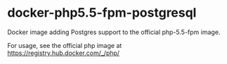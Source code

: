 # docker-php5.5-fpm-postgresql
Docker image adding Postgres support to the official php-5.5-fpm image.

For usage, see the official php image at https://registry.hub.docker.com/_/php/
